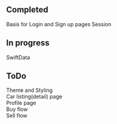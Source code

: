 ## Completed
Basis for Login and Sign up pages
Session   

## In progress
SwiftData   

## ToDo
Theme and Styling   
Car listing(detail) page   
Profile page   
Buy flow   
Sell flow   
